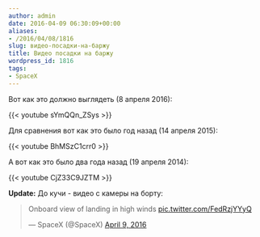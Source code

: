 ```yaml
---
author: admin
date: 2016-04-09 06:30:09+00:00
aliases:
- /2016/04/08/1816
slug: видео-посадки-на-баржу
title: Видео посадки на баржу
wordpress_id: 1816
tags:
- SpaceX
---
```


Вот как это должно выглядеть (8 апреля 2016):

{{< youtube sYmQQn_ZSys >}}

<!--more-->

Для сравнения вот как это было год назад (14 апреля 2015):

{{< youtube BhMSzC1crr0 >}}

А вот как это было два года назад (19 апреля 2014):

{{< youtube CjZ33C9JZTM >}}

**Update:** До кучи - видео с камеры на борту:

<blockquote class="twitter-video" data-lang="en"><p lang="en" dir="ltr">Onboard view of landing in high winds <a href="https://t.co/FedRzjYYyQ">pic.twitter.com/FedRzjYYyQ</a></p>&mdash; SpaceX (@SpaceX) <a href="https://twitter.com/SpaceX/status/718605741288894464">April 9, 2016</a></blockquote>
<script async src="//platform.twitter.com/widgets.js" charset="utf-8"></script>
